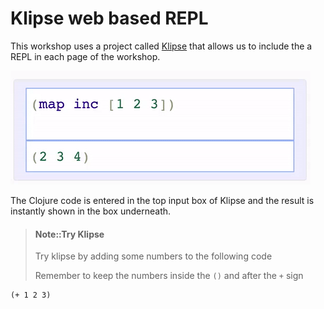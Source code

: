 # Klipse web based REPL

This workshop uses a project called [Klipse](https://www.klipse.tech) that allows us to include the a REPL in each page of the workshop.

![Klipse in action with Clojure](/images/klipse-clojure-snippet.gif)

The Clojure code is entered in the top input box of Klipse and the result is instantly shown in the box underneath.

> #### Note::Try Klipse
> Try klipse by adding some numbers to the following code
>
> Remember to keep the numbers inside the `()` and after the `+` sign
```eval-clojure
(+ 1 2 3)
```
